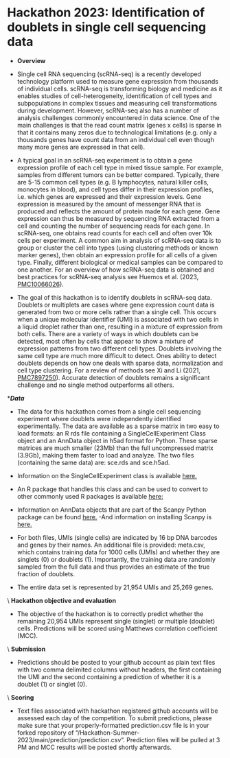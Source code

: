 
# **Hackathon 2023: Identification of doublets in single cell sequencing data**

-   **Overview**
- Single cell RNA sequencing (scRNA-seq) is a recently developed technology platform used to measure gene expression from thousands of individual cells. scRNA-seq is transforming biology and medicine as it enables studies of cell-heterogeneity, identification of cell types and subpopulations in complex tissues and measuring cell transformations during development. However, scRNA-seq also has a number of analysis challenges commonly encountered in data science. One of the main challenges is that the read count matrix (genes x cells) is sparse in that it contains many zeros due to technological limitations (e.g. only a thousands genes have count data from an individual cell even though many more genes are expressed in that cell).

- A typical goal in an scRNA-seq experiment is to obtain a gene expression profile of each cell type in mixed tissue sample. For example, samples from different tumors can be better compared. Typically, there are 5-15 common cell types (e.g. B lymphocytes, natural killer cells, monocytes in blood), and cell types differ in their expression profiles, i.e. which genes are expressed and their expression levels. Gene expression is measured by the amount of messenger RNA that is produced and reflects the amount of protein made for each gene. Gene expression can thus be measured by sequencing RNA extracted from a cell and counting the number of sequencing reads for each gene. In scRNA-seq, one obtains read counts for each cell and often over 10k cells per experiment. A common aim in analysis of scRNA-seq data is to group or cluster the cell into types (using clustering methods or known marker genes), then obtain an expression profile for all cells of a given type. Finally, different biological or medical samples can be compared to one another. For an overview of how scRNA-seq data is obtained and best practices for scRNA-seq analysis see Huemos et al. (2023, [PMC10066026](https://www.nature.com/articles/s41576-023-00586-w)).

- The goal of this hackathon is to identify doublets in scRNA-seq data. Doublets or multiplets are cases where gene expression count data is generated from two or more cells rather than a single cell. This occurs when a unique molecular identifier (UMI) is associated with two cells in a liquid droplet rather than one, resulting in a mixture of expression from both cells. There are a variety of ways in which doublets can be detected, most often by cells that appear to show a mixture of expression patterns from two different cell types. Doublets involving the same cell type are much more difficult to detect. Ones ability to detect doublets depends on how one deals with sparse data, normalization and cell type clustering. For a review of methods see Xi and Li (2021, [PMC7897250](https://doi.org/10.1016/j.cels.2020.11.008)). Accurate detection of doublets remains a significant challenge and no single method outperforms all others.

\****Data***
- The data for this hackathon comes from a single cell sequencing experiment where doublets were independently identified experimentally. The data are available as a sparse matrix in two easy to load formats: an R rds file containing a SingleCellExperiment Class object and an AnnData object in h5ad format for Python. These sparse matrices are much smaller (23Mb) than the full uncompressed matrix (3.9Gb), making them faster to load and analyze. The two files (containing the same data) are: sce.rds and sce.h5ad.

- Information on the SingleCellExperiment class is available [here.](https://bioconductor.org/packages/release/bioc/vignettes/SingleCellExperiment/inst/doc/intro.html)
- An R package that handles this class and can be used to convert to other commonly used R packages is available [here:](https://bioconductor.org/packages/release/bioc/html/SingleCellExperiment.html)

- Information on AnnData objects that are part of the Scanpy Python package can be found [here.](https://scanpy.readthedocs.io/en/stable/api.html#reading)
-And information on installing Scanpy is [here.](https://scanpy.readthedocs.io/en/stable/installation.html)

- For both files, UMIs (single cells) are indicated by 16 bp DNA barcodes and genes by their names. An additional file is provided: meta.csv, which contains training data for 1000 cells (UMIs) and whether they are singlets (0) or doublets (1). Importantly, the training data are randomly sampled from the full data and thus provides an estimate of the true fraction of doublets.

- The entire data set is represented by 21,954 UMIs and 25,269 genes.

\ **Hackathon objective and evaluation**
- The objective of the hackathon is to correctly predict whether the remaining 20,954 UMIs represent single (singlet) or multiple (doublet) cells. Predictions will be scored using Matthews correlation coefficient (MCC).

\ **Submission**
- Predictions should be posted to your github account as plain text files with two comma delimited columns without headers, the first containing the UMI and the second containing a prediction of whether it is a doublet (1) or singlet (0).

\ **Scoring**
- Text files associated with hackathon registered github accounts will be assessed each day of the competition.  To submit predictions, please make sure that your properly-formatted prediction.csv file is in your forked repository of “/Hackathon-Summer-2023/main/prediction/prediction.csv”.  Prediction files will be pulled at 3 PM and MCC results will be posted shortly afterwards.


